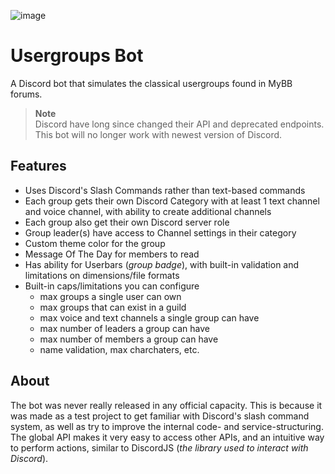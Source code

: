 ![image](https://github.com/KeyboardRage/usergroups-bot/assets/40437596/ac8b266c-b247-4988-91b3-b9119d9a088f)
# Usergroups Bot
A Discord bot that simulates the classical usergroups found in MyBB forums.

> **Note**  
> Discord have long since changed their API and deprecated endpoints. This bot will no longer work with newest version of Discord.

## Features
* Uses Discord's Slash Commands rather than text-based commands
* Each group gets their own Discord Category with at least 1 text channel and voice channel, with ability to create additional channels
* Each group also get their own Discord server role
* Group leader(s) have access to Channel settings in their category
* Custom theme color for the group
* Message Of The Day for members to read
* Has ability for Userbars (*group badge*), with built-in validation and limitations on dimensions/file formats
* Built-in caps/limitations you can configure
  * max groups a single user can own
  * max groups that can exist in a guild
  * max voice and text channels a single group can have
  * max number of leaders a group can have
  * max number of members a group can have
  * name validation, max charchaters, etc.

## About
The bot was never really released in any official capacity. This is because it was made as a test project to get familiar with Discord's slash command system, as well as try to improve the internal code- and service-structuring.  
The global API makes it very easy to access other APIs, and an intuitive way to perform actions, similar to DiscordJS (*the library used to interact with Discord*).
